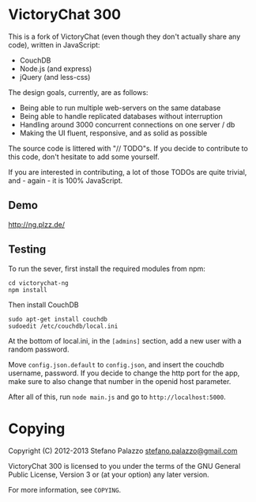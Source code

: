# VictoryChat 300

This is a fork of VictoryChat (even though they don't actually
share any code), written in JavaScript:

 - CouchDB
 - Node.js (and express)
 - jQuery (and less-css)

The design goals, currently, are as follows:

 - Being able to run multiple web-servers on the same database
 - Being able to handle replicated databases without interruption
 - Handling around 3000 concurrent connections on one server / db
 - Making the UI fluent, responsive, and as solid as possible

The source code is littered with "// TODO"s. If you decide to
contribute to this code, don't hesitate to add some yourself.

If you are interested in contributing, a lot of those TODOs are
quite trivial, and - again - it is 100% JavaScript.

## Demo

http://ng.plzz.de/

## Testing

To run the sever, first install the required modules from npm:

    cd victorychat-ng
    npm install

Then install CouchDB

    sudo apt-get install couchdb
    sudoedit /etc/couchdb/local.ini

At the bottom of local.ini, in the `[admins]` section,
add a new user with a random password.

Move `config.json.default` to `config.json`, and insert
the couchdb username, password. If you decide to change
the http port for the app, make sure to also change that
number in the openid host parameter.

After all of this, run `node main.js` and go to `http://localhost:5000`.

# Copying

Copyright (C) 2012-2013 Stefano Palazzo <stefano.palazzo@gmail.com>

VictoryChat 300 is licensed to you under the terms of the GNU General
Public License, Version 3 or (at your option) any later version.

For more information, see `COPYING`.